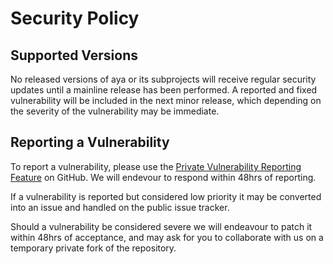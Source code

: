# Security Policy

## Supported Versions

No released versions of aya or its subprojects will receive regular security
updates until a mainline release has been performed.
A reported and fixed vulnerability will be included in the next minor release,
which depending on the severity of the vulnerability may be immediate.

## Reporting a Vulnerability

To report a vulnerability, please use the
[Private Vulnerability Reporting Feature] on GitHub. We will endevour to respond
within 48hrs of reporting.

If a vulnerability is reported but considered low priority it may be converted
into an issue and handled on the public issue tracker.

Should a vulnerability be considered severe we will endeavour to patch it within
48hrs of acceptance, and may ask for you to collaborate with us on a temporary
private fork of the repository.

[Private Vulnerability Reporting Feature]: https://docs.github.com/en/code-security/security-advisories/guidance-on-reporting-and-writing/privately-reporting-a-security-vulnerability
